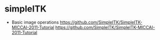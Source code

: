 # simpleITK

- Basic image operations 
https://github.com/SimpleITK/SimpleITK-MICCAI-2011-Tutorial
https://github.com/SimpleITK/SimpleITK-MICCAI-2011-Tutorial
